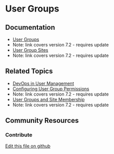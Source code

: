 # User Groups

## Documentation

* [User Groups](https://portal.liferay.dev/docs/7-2/user/-/knowledge_base/u/user-groups)
* Note: link covers version 7.2 - requires update
* [User Group Sites](https://portal.liferay.dev/docs/7-2/user/-/knowledge_base/u/user-group-sites)
* Note: link covers version 7.2 - requires update

## Related Topics

* [DevOps in User Management](https://learn.liferay.com/dxp/7.x/en/users-and-permissions/devops.html)
* [Configuring User Group Permissions](https://portal.liferay.dev/docs/7-2/user/-/knowledge_base/u/configuring-user-group-permissions)
* Note: link covers version 7.2 - requires update
* [User Groups and Site Membership](https://portal.liferay.dev/docs/7-2/user/-/knowledge_base/u/user-groups-and-site-membership)
* Note: link covers version 7.2 - requires update

## Community Resources



### Contribute

[Edit this file on github](https://github.com/olafk/controlpanel-documentation-docs/blob/master/md/73en/com_liferay_user_groups_admin_web_portlet_UserGroupsAdminPortlet.md)
